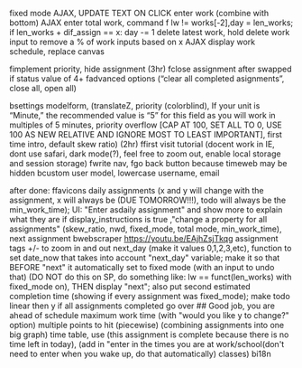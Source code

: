 fixed mode AJAX, UPDATE TEXT ON CLICK
enter work               (combine with bottom) AJAX
enter total work, command f lw != works[-2],day = len_works; if len_works + dif_assign == x: day -= 1
delete latest work, hold delete work input to remove a % of work inputs based on x AJAX
display work schedule, replace canvas

fimplement priority, hide assignment  (3hr)
fclose assignment after swapped if status value of 4+
fadvanced options (“clear all completed asignments”, close all, open all)

bsettings modelform, (translateZ, priority (colorblind), If your unit is “Minute,” the recommended value is “5” for this field as you will work in multiples of 5 minutes, priority overflow [CAP AT 100, SET ALL TO 0, USE 100 AS NEW RELATIVE AND IGNORE MOST TO LEAST IMPORTANT], first time intro, default skew ratio) (2hr)
ffirst visit tutorial (docent work in IE, dont use safari, dark mode(?), feel free to zoom out, enable local storage and session storage)
fwrite nav, fgo back button because timeweb may be hidden
bcustom user model, lowercase username,  email

after done:
ffavicons
daily assignments (x and y will change with the assignment, x will always be (DUE TOMORROW!!!), todo will always be the min_work_time); UI: "Enter asdaily assignment" and show more to explain what they are if display_instructions is true 
,"change a property for all assignments" (skew_ratio, nwd, fixed_mode, total mode, min_work_time), next assignment
bwebscraper https://youtu.be/EAjhZsjTkqg
assignment tags
+/- to zoom in and out
next_day (make it values 0,1,2,3,etc), function to set date_now that takes into account "next_day" variable; make it so that BEFORE "next" it automatically set to fixed mode (with an input to undo that) (DO NOT do this on SP, do something like: lw == funct(len_works) with fixed_mode on), THEN display "next"; also put second estimated completion time (showing if every assignment was fixed_mode); make todo linear then y if all assignments completed
go over ##
Good job, you are ahead of schedule
maximum work time (with "would you like y to change?" option)
multiple points to hit (piecewise) (combining assignments into one big graph)
time table, use (this assignment is complete because there is no time left in today), (add in "enter in the times you are at work/school(don't need to enter when you wake up, do that automatically) classes)
bi18n